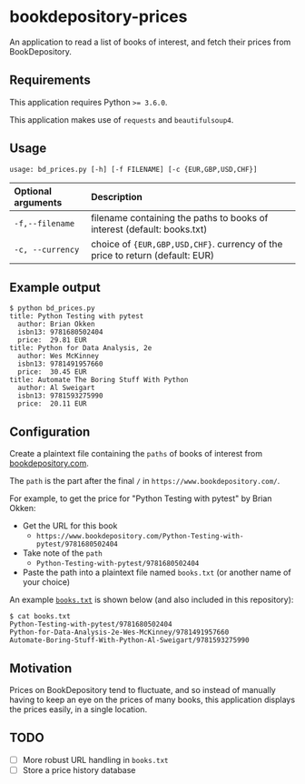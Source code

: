 # bookdepository-prices

An application to read a list of books of interest, and fetch their prices from BookDepository.

## Requirements

This application requires Python `>= 3.6.0`.

This application makes use of `requests` and `beautifulsoup4`.

## Usage

```
usage: bd_prices.py [-h] [-f FILENAME] [-c {EUR,GBP,USD,CHF}]
```

Optional arguments | Description
:----------------- | :----------
`-f,--filename`    | filename containing the paths to books of interest (default: books.txt)
`-c, --currency`   | choice of `{EUR,GBP,USD,CHF}`. currency of the price to return (default: EUR)

## Example output

```
$ python bd_prices.py
title: Python Testing with pytest
  author: Brian Okken
  isbn13: 9781680502404
  price:  29.81 EUR
title: Python for Data Analysis, 2e
  author: Wes McKinney
  isbn13: 9781491957660
  price:  30.45 EUR
title: Automate The Boring Stuff With Python
  author: Al Sweigart
  isbn13: 9781593275990
  price:  20.11 EUR
```

## Configuration

Create a plaintext file containing the `paths` of books of interest from [bookdepository.com](https://www.bookdepository.com).

The `path` is the part after the final `/` in `https://www.bookdepository.com/`.

For example, to get the price for "Python Testing with pytest" by Brian Okken:

* Get the URL for this book
  * `https://www.bookdepository.com/Python-Testing-with-pytest/9781680502404`
* Take note of the `path`
  * `Python-Testing-with-pytest/9781680502404`
* Paste the path into a plaintext file named `books.txt` (or another name of your choice)

An example [`books.txt`](books.txt) is shown below (and also included in this repository):

```
$ cat books.txt
Python-Testing-with-pytest/9781680502404
Python-for-Data-Analysis-2e-Wes-McKinney/9781491957660
Automate-Boring-Stuff-With-Python-Al-Sweigart/9781593275990
```

## Motivation

Prices on BookDepository tend to fluctuate, and so instead of manually having to keep an eye on the prices of many books, this application displays the prices easily, in a single location.

## TODO

- [ ] More robust URL handling in `books.txt`
- [ ] Store a price history database
